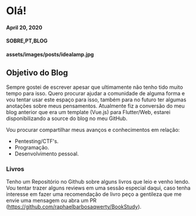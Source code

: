 # Olá!
#### April 20, 2020
#### SOBRE,PT,BLOG
#### assets/images/posts/idealamp.jpg

## Objetivo do Blog

Sempre gostei de escrever apesar que ultimamente não tenho tido muito tempo para isso. Quero procurar ajudar a comunidade de alguma forma e vou tentar usar este espaço para isso, também para no futuro ter algumas anotações sobre meus pensamentos.
Atualmente fiz a conversão do meu blog anterior que era um template (Vue.js) para Flutter/Web, estarei disponibilizando a source do blog no meu GitHub.

Vou procurar compartilhar meus avanços e conhecimentos em relação:
- Pentesting/CTF's.
- Programação.
- Desenvolvimento pessoal.

### Livros

Tenho um Repositório no Github sobre alguns livros que leio e venho lendo. Vou tentar trazer alguns reviews em uma sessão especial daqui, caso tenha interesse em fazer uma recomendação de livro peço a gentileza que me envie uma mensagem ou abra um PR (https://github.com/raphaelbarbosaqwerty/BookStudy).

